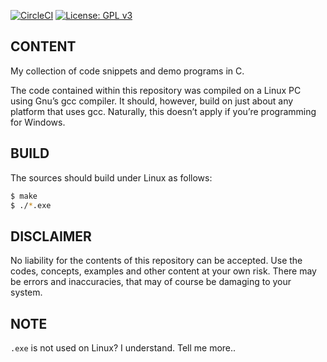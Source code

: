 [![CircleCI](https://circleci.com/gh/Rubusch/c.svg?style=shield)](https://circleci.com/gh/Rubusch/c)
[![License: GPL v3](https://img.shields.io/badge/License-GPL%20v3-blue.svg)](https://www.gnu.org/licenses/gpl-3.0.html)


## CONTENT

My collection of code snippets and demo programs in C.  

The code contained within this repository was compiled on a Linux PC
using Gnu’s gcc compiler. It should, however, build on just about any
platform that uses gcc. Naturally, this doesn’t apply if you’re
programming for Windows.  


## BUILD

The sources should build under Linux as follows:  

```bash
$ make
$ ./*.exe
```


## DISCLAIMER

No liability for the contents of this repository can be accepted. Use
the codes, concepts, examples and other content at your own
risk. There may be errors and inaccuracies, that may of course be
damaging to your system.  


## NOTE

``.exe`` is not used on Linux? I understand. Tell me more..  
